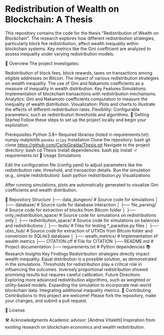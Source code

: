 # Redistribution of Wealth on Blockchain: A Thesis
This repository contains the code for the thesis "Redistribution of Wealth on Blockchain". The research explores how different redistribution strategies, particularly block fee redistribution, affect wealth inequality within blockchain systems. Key metrics like the Gini coefficient are analyzed to assess inequality under varying redistribution models.

📜 Overview
The project investigates:

Redistribution of block fees, block rewards, taxes on transactions among eligible addresses on Bitcoin.
The impact of various redistribution strategies on wealth inequality.
The use of Gini and Nakamoto coefficients as a measure of inequality in wealth distribution.
Key Features
Simulations: Implementation of blockchain transactions with redistribution mechanisms.
Analytics: Gini and Nakamoto coefficients computation to measure the inequality of wealth distribution.
Visualization: Plots and charts to illustrate the effects of different redistribution rates.
Flexibility: Configurable parameters, such as redistribution thresholds and algorithms.
🚀 Getting Started
Follow these steps to set up the project locally and begin your exploration:

Prerequisites
Python 3.8+
Required libraries (listed in requirements.txt):
numpy
matplotlib
`pandas`
`scipy`
Installation
Clone the repository:
bash
git clone https://github.com/CarloGiralda/Thesis.git
Navigate to the project directory:
bash
cd Thesis
Install dependencies:
bash
pip install -r requirements.txt
🧪 Usage
Simulations

Edit the configuration file (config.yaml) to adjust parameters like the redistribution rate, threshold, and transaction details.
Run the simulation (e.g., simple redistribution):
bash
python redistribution.py
Visualizations

After running simulations, plots are automatically generated to visualize Gini coefficients and wealth distribution.

📂 Repository Structure
├── data_dungeon/                     # Source code for simulations
│   ├── database/                     # Source code for database interaction
│   ├── file_parsing/                 # Source code for extraction of blocks from Bitcoin folder
│   ├── only_redistribution_space/    # Source code for simulations on redistributions only
│   ├── redistribution_space/         # Source code for simulations on balances and redistributions
│   ├── tests/                        # Files for testing *_paradise.py files
│   ├── utxo_hub/                     # Source code for extraction of UTXOs from Bitcoin folder and conversion to SQLite3 database
│   ├── weath_metrics/                # Implementation of wealth metrics
├── CITATION.cff                      # File for CITATION
├── README.md                         # Project documentation
├── requirements.txt                  # Python dependencies
📚 Research Insights
Key Findings
Redistribution strategies directly impact wealth inequality.
Equal distribution is a possible solution, as demonstrated in the simulations.
Thresholds for redistribution play a critical role in influencing the outcomes.
Inversely proportional redistribution showed promising results but requires careful calibration.
Future Directions
Exploring more advanced redistribution algorithms, such as weighted or utility-based models.
Expanding the simulation to incorporate real-world blockchain data.
Integrating additional inequality metrics.
🤝 Contributing
Contributions to this project are welcome! Please fork the repository, make your changes, and submit a pull request.

📄 License

🛠️ Acknowledgments
Academic advisor: [Andrea Vitaletti]
Inspiration from existing research on blockchain economics and wealth redistribution.
